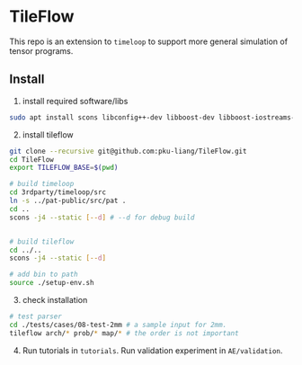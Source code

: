 # TileFlow 

This repo is an extension to `timeloop` to support more general simulation of tensor programs. 

## Install 

1. install required software/libs
```bash
sudo apt install scons libconfig++-dev libboost-dev libboost-iostreams-dev libboost-serialization-dev libyaml-cpp-dev libncurses-dev libtinfo-dev libgpm-dev git build-essential python3-pip
```

2. install tileflow
```bash 
git clone --recursive git@github.com:pku-liang/TileFlow.git
cd TileFlow
export TILEFLOW_BASE=$(pwd)

# build timeloop
cd 3rdparty/timeloop/src
ln -s ../pat-public/src/pat .
cd ..
scons -j4 --static [--d] # --d for debug build


# build tileflow 
cd ../..
scons -j4 --static [--d] 

# add bin to path 
source ./setup-env.sh 
```

3. check installation 

```bash 
# test parser 
cd ./tests/cases/08-test-2mm # a sample input for 2mm.
tileflow arch/* prob/* map/* # the order is not important
```

4. Run tutorials in `tutorials`. Run validation experiment in `AE/validation`. 
